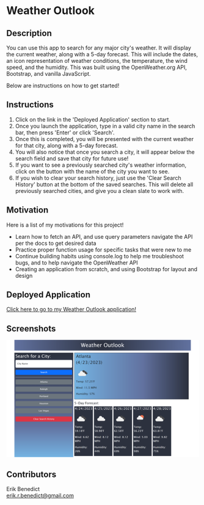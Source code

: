 # Weather Outlook

## Description

You can use this app to search for any major city's weather. It will display the current weather, along with a 5-day forecast. This will include the dates, an icon representation of weather conditions, the temperature, the wind speed, and the humidity. This was built using the OpenWeather.org API, Bootstrap, and vanilla JavaScript.

Below are instructions on how to get started!

## Instructions

1. Click on the link in the 'Deployed Application' section to start.
2. Once you launch the application, type in a valid city name in the search bar, then press 'Enter' or click 'Search'.
3. Once this is completed, you will be presented with the current weather for that city, along with a 5-day forecast.
4. You will also notice that once you search a city, it will appear below the search field and save that city for future use!
5. If you want to see a previously searched city's weather information, click on the button with the name of the city you want to see.
6. If you wish to clear your search history, just use the 'Clear Search History' button at the bottom of the saved searches. This will delete all previously searched cities, and give you a clean slate to work with.

## Motivation

Here is a list of my motivations for this project!

- Learn how to fetch an API, and use query parameters navigate the API per the docs to get desired data
- Practice proper function usage for specific tasks that were new to me 
- Continue building habits using console.log to help me troubleshoot bugs, and to help navigate the OpenWeather API
- Creating an application from scratch, and using Bootstrap for layout and design

## Deployed Application

[Click here to go to my Weather Outlook application!](https://erikbenedict.github.io/weather-outlook/)

## Screenshots

![screenshot of weather app](./assets/images/screenshot.png)

## Contributors

Erik Benedict <br/>
erik.r.benedict@gmail.com
